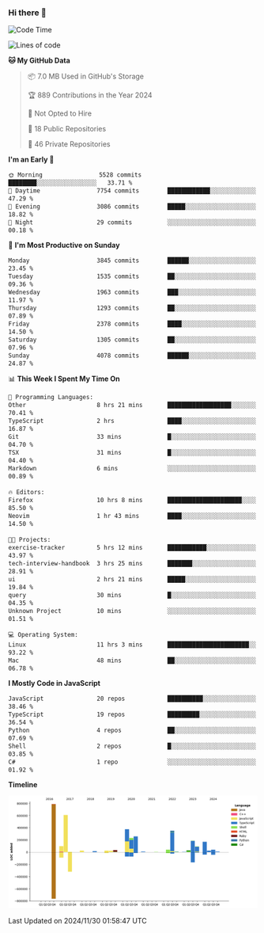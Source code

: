 ### Hi there 👋

<!--
**Clumsy-Coder/Clumsy-Coder** is a ✨ _special_ ✨ repository because its `README.md` (this file) appears on your GitHub profile.

Here are some ideas to get you started:

- 🔭 I’m currently working on ...
- 🌱 I’m currently learning ...
- 👯 I’m looking to collaborate on ...
- 🤔 I’m looking for help with ...
- 💬 Ask me about ...
- 📫 How to reach me: ...
- 😄 Pronouns: ...
- ⚡ Fun fact: ...
-->

<!-- anmol098/waka-readme-stats -->
<!--START_SECTION:waka-->
![Code Time](http://img.shields.io/badge/Code%20Time-997%20hrs%2046%20mins-blue)

![Lines of code](https://img.shields.io/badge/From%20Hello%20World%20I%27ve%20Written-3.4%20million%20lines%20of%20code-blue)

**🐱 My GitHub Data** 

> 📦 7.0 MB Used in GitHub's Storage 
 > 
> 🏆 889 Contributions in the Year 2024
 > 
> 🚫 Not Opted to Hire
 > 
> 📜 18 Public Repositories 
 > 
> 🔑 46 Private Repositories 
 > 
**I'm an Early 🐤** 

```text
🌞 Morning                5528 commits        ████████░░░░░░░░░░░░░░░░░   33.71 % 
🌆 Daytime                7754 commits        ████████████░░░░░░░░░░░░░   47.29 % 
🌃 Evening                3086 commits        █████░░░░░░░░░░░░░░░░░░░░   18.82 % 
🌙 Night                  29 commits          ░░░░░░░░░░░░░░░░░░░░░░░░░   00.18 % 
```
📅 **I'm Most Productive on Sunday** 

```text
Monday                   3845 commits        ██████░░░░░░░░░░░░░░░░░░░   23.45 % 
Tuesday                  1535 commits        ██░░░░░░░░░░░░░░░░░░░░░░░   09.36 % 
Wednesday                1963 commits        ███░░░░░░░░░░░░░░░░░░░░░░   11.97 % 
Thursday                 1293 commits        ██░░░░░░░░░░░░░░░░░░░░░░░   07.89 % 
Friday                   2378 commits        ████░░░░░░░░░░░░░░░░░░░░░   14.50 % 
Saturday                 1305 commits        ██░░░░░░░░░░░░░░░░░░░░░░░   07.96 % 
Sunday                   4078 commits        ██████░░░░░░░░░░░░░░░░░░░   24.87 % 
```


📊 **This Week I Spent My Time On** 

```text
💬 Programming Languages: 
Other                    8 hrs 21 mins       ██████████████████░░░░░░░   70.41 % 
TypeScript               2 hrs               ████░░░░░░░░░░░░░░░░░░░░░   16.87 % 
Git                      33 mins             █░░░░░░░░░░░░░░░░░░░░░░░░   04.70 % 
TSX                      31 mins             █░░░░░░░░░░░░░░░░░░░░░░░░   04.40 % 
Markdown                 6 mins              ░░░░░░░░░░░░░░░░░░░░░░░░░   00.89 % 

🔥 Editors: 
Firefox                  10 hrs 8 mins       █████████████████████░░░░   85.50 % 
Neovim                   1 hr 43 mins        ████░░░░░░░░░░░░░░░░░░░░░   14.50 % 

🐱‍💻 Projects: 
exercise-tracker         5 hrs 12 mins       ███████████░░░░░░░░░░░░░░   43.97 % 
tech-interview-handbook  3 hrs 25 mins       ███████░░░░░░░░░░░░░░░░░░   28.91 % 
ui                       2 hrs 21 mins       █████░░░░░░░░░░░░░░░░░░░░   19.84 % 
query                    30 mins             █░░░░░░░░░░░░░░░░░░░░░░░░   04.35 % 
Unknown Project          10 mins             ░░░░░░░░░░░░░░░░░░░░░░░░░   01.51 % 

💻 Operating System: 
Linux                    11 hrs 3 mins       ███████████████████████░░   93.22 % 
Mac                      48 mins             ██░░░░░░░░░░░░░░░░░░░░░░░   06.78 % 
```

**I Mostly Code in JavaScript** 

```text
JavaScript               20 repos            ██████████░░░░░░░░░░░░░░░   38.46 % 
TypeScript               19 repos            █████████░░░░░░░░░░░░░░░░   36.54 % 
Python                   4 repos             ██░░░░░░░░░░░░░░░░░░░░░░░   07.69 % 
Shell                    2 repos             █░░░░░░░░░░░░░░░░░░░░░░░░   03.85 % 
C#                       1 repo              ░░░░░░░░░░░░░░░░░░░░░░░░░   01.92 % 
```



**Timeline**

![Lines of Code chart](https://raw.githubusercontent.com/Clumsy-Coder/Clumsy-Coder/main/assets/bar_graph.png)


 Last Updated on 2024/11/30 01:58:47 UTC
<!--END_SECTION:waka-->
